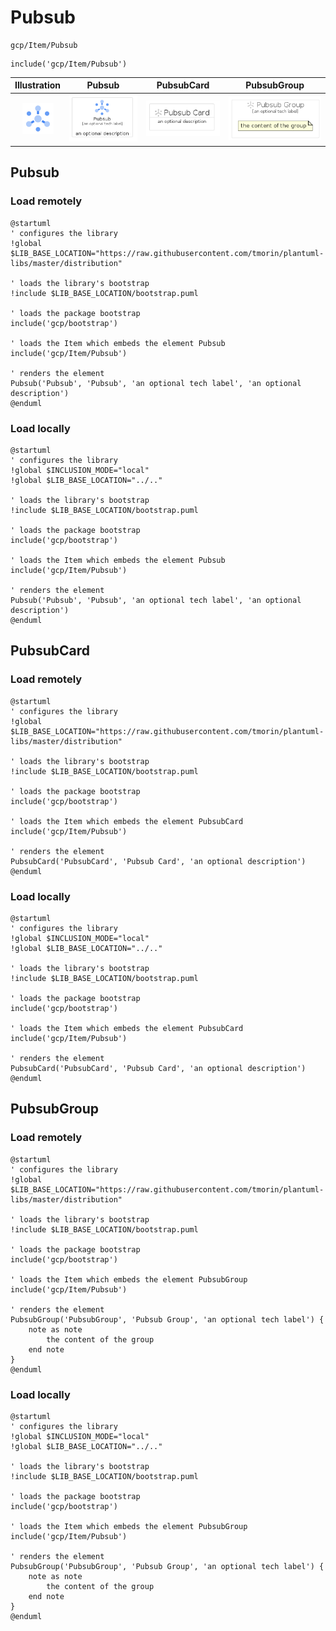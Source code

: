 # Pubsub


```text
gcp/Item/Pubsub
```

```text
include('gcp/Item/Pubsub')
```



| Illustration | Pubsub | PubsubCard | PubsubGroup |
| :---: | :---: | :---: | :---: |
| ![illustration for Illustration](../../gcp/Item/Pubsub.png) | ![illustration for Pubsub](../../gcp/Item/Pubsub.Local.png) | ![illustration for PubsubCard](../../gcp/Item/PubsubCard.Local.png) | ![illustration for PubsubGroup](../../gcp/Item/PubsubGroup.Local.png) |




## Pubsub

### Load remotely
```plantuml
@startuml
' configures the library
!global $LIB_BASE_LOCATION="https://raw.githubusercontent.com/tmorin/plantuml-libs/master/distribution"

' loads the library's bootstrap
!include $LIB_BASE_LOCATION/bootstrap.puml

' loads the package bootstrap
include('gcp/bootstrap')

' loads the Item which embeds the element Pubsub
include('gcp/Item/Pubsub')

' renders the element
Pubsub('Pubsub', 'Pubsub', 'an optional tech label', 'an optional description')
@enduml
```

### Load locally
```plantuml
@startuml
' configures the library
!global $INCLUSION_MODE="local"
!global $LIB_BASE_LOCATION="../.."

' loads the library's bootstrap
!include $LIB_BASE_LOCATION/bootstrap.puml

' loads the package bootstrap
include('gcp/bootstrap')

' loads the Item which embeds the element Pubsub
include('gcp/Item/Pubsub')

' renders the element
Pubsub('Pubsub', 'Pubsub', 'an optional tech label', 'an optional description')
@enduml
```

## PubsubCard

### Load remotely
```plantuml
@startuml
' configures the library
!global $LIB_BASE_LOCATION="https://raw.githubusercontent.com/tmorin/plantuml-libs/master/distribution"

' loads the library's bootstrap
!include $LIB_BASE_LOCATION/bootstrap.puml

' loads the package bootstrap
include('gcp/bootstrap')

' loads the Item which embeds the element PubsubCard
include('gcp/Item/Pubsub')

' renders the element
PubsubCard('PubsubCard', 'Pubsub Card', 'an optional description')
@enduml
```

### Load locally
```plantuml
@startuml
' configures the library
!global $INCLUSION_MODE="local"
!global $LIB_BASE_LOCATION="../.."

' loads the library's bootstrap
!include $LIB_BASE_LOCATION/bootstrap.puml

' loads the package bootstrap
include('gcp/bootstrap')

' loads the Item which embeds the element PubsubCard
include('gcp/Item/Pubsub')

' renders the element
PubsubCard('PubsubCard', 'Pubsub Card', 'an optional description')
@enduml
```

## PubsubGroup

### Load remotely
```plantuml
@startuml
' configures the library
!global $LIB_BASE_LOCATION="https://raw.githubusercontent.com/tmorin/plantuml-libs/master/distribution"

' loads the library's bootstrap
!include $LIB_BASE_LOCATION/bootstrap.puml

' loads the package bootstrap
include('gcp/bootstrap')

' loads the Item which embeds the element PubsubGroup
include('gcp/Item/Pubsub')

' renders the element
PubsubGroup('PubsubGroup', 'Pubsub Group', 'an optional tech label') {
    note as note
        the content of the group
    end note
}
@enduml
```

### Load locally
```plantuml
@startuml
' configures the library
!global $INCLUSION_MODE="local"
!global $LIB_BASE_LOCATION="../.."

' loads the library's bootstrap
!include $LIB_BASE_LOCATION/bootstrap.puml

' loads the package bootstrap
include('gcp/bootstrap')

' loads the Item which embeds the element PubsubGroup
include('gcp/Item/Pubsub')

' renders the element
PubsubGroup('PubsubGroup', 'Pubsub Group', 'an optional tech label') {
    note as note
        the content of the group
    end note
}
@enduml
```

